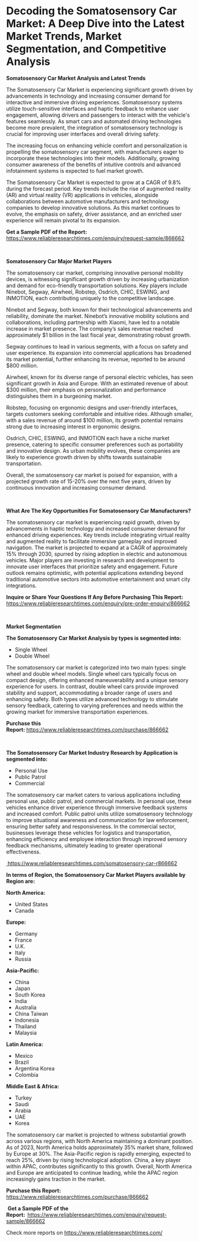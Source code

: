 <p><h1>Decoding the Somatosensory Car Market: A Deep Dive into the Latest Market Trends, Market Segmentation, and Competitive Analysis</h1></p><p><strong>Somatosensory Car Market Analysis and Latest Trends</strong></p>
<p><p>The Somatosensory Car Market is experiencing significant growth driven by advancements in technology and increasing consumer demand for interactive and immersive driving experiences. Somatosensory systems utilize touch-sensitive interfaces and haptic feedback to enhance user engagement, allowing drivers and passengers to interact with the vehicle's features seamlessly. As smart cars and automated driving technologies become more prevalent, the integration of somatosensory technology is crucial for improving user interfaces and overall driving safety.</p><p>The increasing focus on enhancing vehicle comfort and personalization is propelling the somatosensory car segment, with manufacturers eager to incorporate these technologies into their models. Additionally, growing consumer awareness of the benefits of intuitive controls and advanced infotainment systems is expected to fuel market growth. </p><p>The Somatosensory Car Market is expected to grow at a CAGR of 9.8% during the forecast period. Key trends include the rise of augmented reality (AR) and virtual reality (VR) applications in vehicles, alongside collaborations between automotive manufacturers and technology companies to develop innovative solutions. As this market continues to evolve, the emphasis on safety, driver assistance, and an enriched user experience will remain pivotal to its expansion.</p></p>
<p><strong>Get a Sample PDF of the Report:&nbsp;</strong> <a href="https://www.reliableresearchtimes.com/enquiry/request-sample/866662?utm_campaign=2722&utm_medium=2&utm_source=Github&utm_content=ia&utm_term=04042025&utm_id=somatosensory-car">https://www.reliableresearchtimes.com/enquiry/request-sample/866662</a></p>
<p>&nbsp;</p>
<p><strong>Somatosensory Car Major Market Players</strong></p>
<p><p>The somatosensory car market, comprising innovative personal mobility devices, is witnessing significant growth driven by increasing urbanization and demand for eco-friendly transportation solutions. Key players include Ninebot, Segway, Airwheel, Robstep, Osdrich, CHIC, ESWING, and INMOTION, each contributing uniquely to the competitive landscape.</p><p>Ninebot and Segway, both known for their technological advancements and reliability, dominate the market. Ninebot’s innovative mobility solutions and collaborations, including partnership with Xiaomi, have led to a notable increase in market presence. The company’s sales revenue reached approximately $1 billion in the last fiscal year, demonstrating robust growth.</p><p>Segway continues to lead in various segments, with a focus on safety and user experience. Its expansion into commercial applications has broadened its market potential, further enhancing its revenue, reported to be around $800 million.</p><p>Airwheel, known for its diverse range of personal electric vehicles, has seen significant growth in Asia and Europe. With an estimated revenue of about $300 million, their emphasis on personalization and performance distinguishes them in a burgeoning market.</p><p>Robstep, focusing on ergonomic designs and user-friendly interfaces, targets customers seeking comfortable and intuitive rides. Although smaller, with a sales revenue of around $100 million, its growth potential remains strong due to increasing interest in ergonomic designs.</p><p>Osdrich, CHIC, ESWING, and INMOTION each have a niche market presence, catering to specific consumer preferences such as portability and innovative design. As urban mobility evolves, these companies are likely to experience growth driven by shifts towards sustainable transportation.</p><p>Overall, the somatosensory car market is poised for expansion, with a projected growth rate of 15-20% over the next five years, driven by continuous innovation and increasing consumer demand.</p></p>
<p>&nbsp;</p>
<p><strong>What Are The Key Opportunities For Somatosensory Car Manufacturers?</strong></p>
<p><p>The somatosensory car market is experiencing rapid growth, driven by advancements in haptic technology and increased consumer demand for enhanced driving experiences. Key trends include integrating virtual reality and augmented reality to facilitate immersive gameplay and improved navigation. The market is projected to expand at a CAGR of approximately 15% through 2030, spurred by rising adoption in electric and autonomous vehicles. Major players are investing in research and development to innovate user interfaces that prioritize safety and engagement. Future outlook remains optimistic, with potential applications extending beyond traditional automotive sectors into automotive entertainment and smart city integrations.</p></p>
<p><strong>Inquire or Share Your Questions If Any Before Purchasing This Report:</strong> <a href="https://www.reliableresearchtimes.com/enquiry/pre-order-enquiry/866662?utm_campaign=2722&utm_medium=2&utm_source=Github&utm_content=ia&utm_term=04042025&utm_id=somatosensory-car">https://www.reliableresearchtimes.com/enquiry/pre-order-enquiry/866662</a></p>
<p>&nbsp;</p>
<p><strong>Market Segmentation</strong></p>
<p><strong>The Somatosensory Car Market Analysis by types is segmented into:</strong></p>
<p><ul><li>Single Wheel</li><li>Double Wheel</li></ul></p>
<p><p>The somatosensory car market is categorized into two main types: single wheel and double wheel models. Single wheel cars typically focus on compact design, offering enhanced maneuverability and a unique sensory experience for users. In contrast, double wheel cars provide improved stability and support, accommodating a broader range of users and enhancing safety. Both types utilize advanced technology to stimulate sensory feedback, catering to varying preferences and needs within the growing market for immersive transportation experiences.</p></p>
<p><strong>Purchase this Report:&nbsp;</strong><a href="https://www.reliableresearchtimes.com/purchase/866662?utm_campaign=2722&utm_medium=2&utm_source=Github&utm_content=ia&utm_term=04042025&utm_id=somatosensory-car">https://www.reliableresearchtimes.com/purchase/866662</a></p>
<p>&nbsp;</p>
<p><strong>The Somatosensory Car Market Industry Research by Application is segmented into:</strong></p>
<p><ul><li>Personal Use</li><li>Public Patrol</li><li>Commercial</li></ul></p>
<p><p>The somatosensory car market caters to various applications including personal use, public patrol, and commercial markets. In personal use, these vehicles enhance driver experience through immersive feedback systems and increased comfort. Public patrol units utilize somatosensory technology to improve situational awareness and communication for law enforcement, ensuring better safety and responsiveness. In the commercial sector, businesses leverage these vehicles for logistics and transportation, enhancing efficiency and employee interaction through improved sensory feedback mechanisms, ultimately leading to greater operational effectiveness.</p></p>
<p><a href="https://www.reliableresearchtimes.com/somatosensory-car-r866662?utm_campaign=2722&utm_medium=2&utm_source=Github&utm_content=ia&utm_term=04042025&utm_id=somatosensory-car">&nbsp;https://www.reliableresearchtimes.com/somatosensory-car-r866662</a></p>
<p><strong>In terms of Region, the Somatosensory Car Market Players available by Region are:</strong></p>
<p>
    <p> <strong> North America: </strong>
        <ul>
            <li>United States</li>
            <li>Canada</li>
        </ul>
        </p> 
    <p> <strong> Europe: </strong>
        <ul>
            <li>Germany</li>
            <li>France</li>
            <li>U.K.</li>
            <li>Italy</li>
            <li>Russia</li>
        </ul>
        </p> 
    <p> <strong> Asia-Pacific: </strong>
        <ul>
            <li>China</li>
            <li>Japan</li>
            <li>South Korea</li>
            <li>India</li>
            <li>Australia</li>
            <li>China Taiwan</li>
            <li>Indonesia</li>
            <li>Thailand</li>
            <li>Malaysia</li>
        </ul>
        </p> 
    <p> <strong> Latin America: </strong>
        <ul>
            <li>Mexico</li>
            <li>Brazil</li>
            <li>Argentina Korea</li>
            <li>Colombia</li>
        </ul>
        </p> 
    <p> <strong> Middle East & Africa: </strong>
        <ul>
            <li>Turkey</li>
            <li>Saudi</li>
            <li>Arabia</li>
            <li>UAE</li>
            <li>Korea</li>
        </ul>
    </p>
    </p>
<p><p>The somatosensory car market is projected to witness substantial growth across various regions, with North America maintaining a dominant position. As of 2023, North America holds approximately 35% market share, followed by Europe at 30%. The Asia-Pacific region is rapidly emerging, expected to reach 25%, driven by rising technological adoption. China, a key player within APAC, contributes significantly to this growth. Overall, North America and Europe are anticipated to continue leading, while the APAC region increasingly gains traction in the market.</p></p>
<p><strong>Purchase this Report: </strong><a href="https://www.reliableresearchtimes.com/purchase/866662?utm_campaign=2722&utm_medium=2&utm_source=Github&utm_content=ia&utm_term=04042025&utm_id=somatosensory-car">https://www.reliableresearchtimes.com/purchase/866662</a></p>
<p>&nbsp;<strong>Get a Sample PDF of the Report:&nbsp;&nbsp;</strong><a href="https://www.reliableresearchtimes.com/enquiry/request-sample/866662?utm_campaign=2722&utm_medium=2&utm_source=Github&utm_content=ia&utm_term=04042025&utm_id=somatosensory-car">https://www.reliableresearchtimes.com/enquiry/request-sample/866662</a></p>
<p><strong></strong></p>
<p>Check more reports on <a href="https://www.reliableresearchtimes.com/?utm_campaign=2722&utm_medium=2&utm_source=Github&utm_content=ia&utm_term=04042025&utm_id=somatosensory-car">https://www.reliableresearchtimes.com/</a></p>